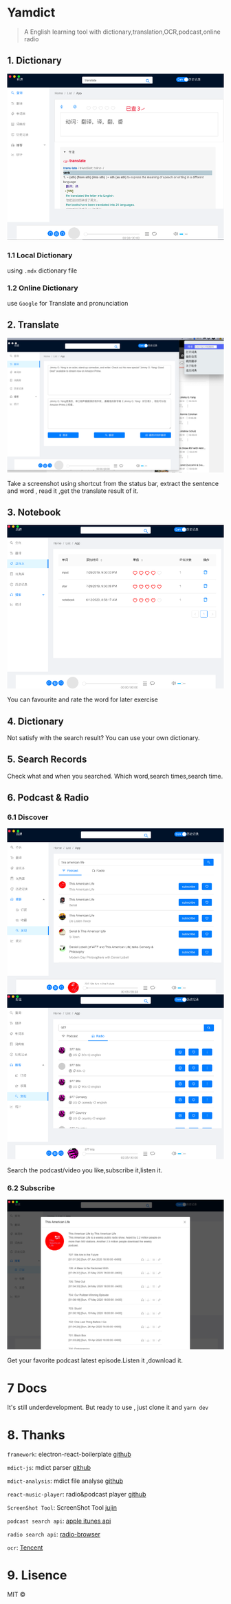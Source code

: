 # Yamdict

> A English learning tool with dictionary,translation,OCR,podcast,online radio

## 1. Dictionary

![dict](./docs/imgs/dict.png)

### 1.1 Local Dictionary

using `.mdx` dictionary file

### 1.2 Online Dictionary 

use `Google` for Translate and pronunciation

## 2. Translate

![translate](./docs/imgs/translate.png)

Take a screenshot using shortcut from the status bar, extract the sentence and word , read it ,get the translate result of it.

## 3. Notebook

![note](./docs/imgs/note.png)

You can favourite and rate the word for later exercise

## 4. Dictionary

Not satisfy with the search result? You can use your own dictionary.

## 5. Search Records

Check what and when you searched. Which word,search times,search time.

## 6. Podcast & Radio

### 6.1 Discover

![podcast](./docs/imgs/search-podcast.png)
![radio](./docs/imgs/search-radio.png)

Search the podcast/video you like,subscribe it,listen it. 

### 6.2 Subscribe


![subscribe](./docs/imgs/subscribe.png)

Get your favorite podcast latest episode.Listen it ,download it.
  
# 7 Docs

It's still underdevelopment. But ready to use , just clone it and `yarn dev` 

# 8. Thanks 

`framework`: electron-react-boilerplate [github](https://github.com/electron-react-boilerplate/electron-react-boilerplate)

`mdict-js`: mdict parser [github](https://github.com/fengdh/mdict-js)

`mdict-analysis`: mdict file analyse [github](https://github.com/csarron/mdict-analysis)

`react-music-player`: radio&podcast player [github](https://github.com/neroneroffy/react-music-player)

`ScreenShot Tool`: ScreenShot Tool [jujin](https://juejin.im/post/5bcedc98f265da0abc2ba45d)

`podcast search api`: [apple itunes api](https://affiliate.itunes.apple.com/resources/documentation/itunes-store-web-service-search-api/)

`radio search api`: [radio-browser](http://www.radio-browser.info/gui/#!/)

`ocr`: [Tencent](https://ai.qq.com/doc/ocrgeneralocr.shtml)

# 9. Lisence

MIT ©

